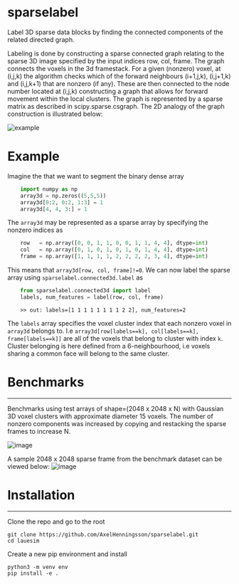 # sparselabel
Label 3D sparse data blocks by finding the connected components of the related directed graph.

Labeling is done by constructing a sparse connected graph relating to the sparse
3D image specified by the input indices row, col, frame. The graph connects the voxels
in the 3d framestack. For a given (nonzero) voxel, at (i,j,k) the algorithm checks which
of the forward neighbours (i+1,j,k), (i,j+1,k) and (i,j,k+1) that are nonzero (if any).
These are then connected to the node number located at (i,j,k) constructing a graph that
allows for forward movement within the local clusters. The graph is represented by a sparse
matrix as described in scipy.sparse.csgraph. The 2D analogy of the graph construction is illustrated below:

![example](https://github.com/AxelHenningsson/sparselabel/assets/31615210/b9ca9116-7c0b-404e-acd4-6fc9c6954074)


# Example
Imagine the that we want to segment the binary dense array

```python
    import numpy as np
    array3d = np.zeros((5,5,5))
    array3d[0:2, 0:2, 1:3] = 1
    array3d[4, 4, 3:] = 1
```

The `array3d` may be represented as a sparse array by specifying the nonzero indices as

```python
    row   = np.array([0, 0, 1, 1, 0, 0, 1, 1, 4, 4], dtype=int)
    col   = np.array([0, 1, 0, 1, 0, 1, 0, 1, 4, 4], dtype=int)
    frame = np.array([1, 1, 1, 1, 2, 2, 2, 2, 3, 4], dtype=int)
```

This means that `array3d[row, col, frame]!=0`. We can now label the sparse array using `sparselabel.connected3d.label` as

```python
    from sparselabel.connected3d import label
    labels, num_features = label(row, col, frame)
```

```
    >> out: labels=[1 1 1 1 1 1 1 1 2 2], num_features=2
```

The `labels` array specifies the voxel cluster index that each nonzero voxel in `array3d` belongs to. I.e `array3d[row[labels==k], col[labels==k], frame[labels==k]]` are all of the voxels that belong to cluster with index `k`. Cluster belonging is here defined from a 6-neighbourhood, i.e voxels sharing a common face will belong to the same cluster.

# Benchmarks
----------
Benchmarks using test arrays of shape=(2048 x 2048 x N) with Gaussian 3D voxel clusters with approximate diameter 15 voxels. The number of nonzero components was increased by copying and restacking the sparse frames to increase N.

![image](https://github.com/AxelHenningsson/sparselabel/assets/31615210/c33071f6-cfc7-4dd6-8249-7d328e92a952)

A sample 2048 x 2048 sparse frame from the benchmark dataset can be viewed below:
![image](https://github.com/AxelHenningsson/sparselabel/assets/31615210/cf047e68-3c62-4721-88ac-b530675d1953)


# Installation
----------
Clone the repo and go to the root

    git clone https://github.com/AxelHenningsson/sparselabel.git
    cd lauesim

Create a new pip environment and install

    python3 -m venv env
    pip install -e .

